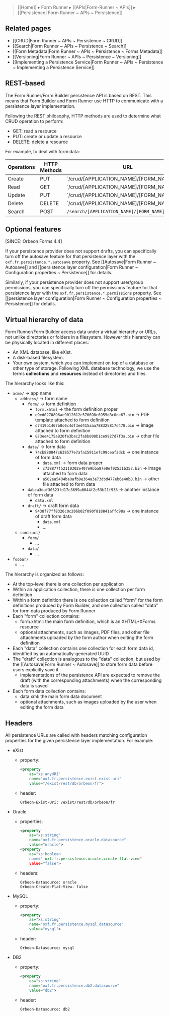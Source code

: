 > [[Home]] ▸ Form Runner ▸ [[APIs|Form-Runner ~ APIs]] ▸ [[Persistence| Form Runner ~ APIs ~ Persistence]]

## Related pages

- [[CRUD|Form Runner ~ APIs ~ Persistence ~ CRUD]]
- [[Search|Form Runner ~ APIs ~ Persistence ~ Search]]
- [[Form Metadata|Form Runner ~ APIs ~ Persistence ~ Forms Metadata]]
- [[Versioning|Form Runner ~ APIs ~ Persistence ~ Versioning]]
- [[Implementing a Persistence Service|Form Runner ~ APIs ~ Persistence ~ Implementing a Persistence Service]]

## REST-based

The Form Runner/Form Builder persistence API is based on REST. This means that Form Builder and Form Runner use HTTP to communicate with a persistence layer implementation.

Following the REST philosophy, HTTP methods are used to determine what CRUD operation to perform:

* GET: read a resource
* PUT: create or update a resource
* DELETE: delete a resource

For example, to deal with form data:

| Operations | HTTP Methods | URL |
| ---------- | ------------ | --- |
| Create     | PUT          | `/crud/[APPLICATION_NAME]/[FORM_NAME]/(data|draft)/[FORM_DATA_ID]/data.xml` |
| Read       | GET          | `/crud/[APPLICATION_NAME]/[FORM_NAME]/(data|draft)/[FORM_DATA_ID]/data.xml` |
| Update     | PUT          | `/crud/[APPLICATION_NAME]/[FORM_NAME]/(data|draft)/[FORM_DATA_ID]/data.xml` |
| Delete     | DELETE       | `/crud/[APPLICATION_NAME]/[FORM_NAME]/(data|draft)/[FORM_DATA_ID]/data.xml` |
| Search     | POST         | `/search/[APPLICATION_NAME]/[FORM_NAME]` |

## Optional features

[SINCE: Orbeon Forms 4.4]

If your persistence provider does not support drafts, you can specifically turn off the autosave feature for that persistence layer with the `oxf.fr.persistence.*.autosave` property. See [[Autosave|Form Runner ~ Autosave]] and [[persistence layer configuration|Form Runner ~ Configuration properties ~ Persistence]] for details.

Similarly, if your persistence provider does not support user/group permissions, you can specifically turn off the permissions feature for that persistence layer with the `oxf.fr.persistence.*.permissions` property. See [[persistence layer configuration|Form Runner ~ Configuration properties ~ Persistence]] for details.

## Virtual hierarchy of data

Form Runner/Form Builder access data under a virtual hierarchy or URLs, not unlike directories or folders in a filesystem. However this hierarchy can be physically located in different places:

* An XML database, like eXist.
* A disk-based filesystem.
* Your own system, which you can implement on top of a database or other type of storage.
Following XML database technology, we use the terms **collections** and **resources** instead of directories and files.

The hierarchy looks like this:


- `acme/` → app name
    - `address/` → form name
        - `form/` → form definition
            - `form.xhtml` → the form definition proper
            - `e9ed0270896ac9012612c570698c6955d8c0de67.bin` → PDF template attached to form definition
            - `d7419b1467b0c0c4df3ed415aaa788325817d478.bin` → image attached to form definition
            - `873ee4175a820fe3bac2fabb808b1ce9927d7f3a.bin` → other file attached to form definition
        - `data/` → form data
            - `74cb880847c638577e7afa15911efc99ceaf2dcb` → one instance of form data
                - `data.xml` → form data proper
                - `c738877f52110302e407e9bba87e0ef92531b357.bin` → image attached to form data
                - `a502ea5404ba8afb9e364a3e73dbd477eb6e40b8.bin` → other file attached to form data
        - `4abca3daf30523fd17c3699a6044f2e53b21f933` → another instance of form data
            - `data.xml`
        - `draft/` → draft form data
            - `9438f77ff8326c0c206b02f090f818841affd98a` → one instance of draft form data
                - `data.xml`
                - …
    - `contract/`
        - `form/`
            - …
        - `data/`
            - …
- `foobar/`
    - …

The hierarchy is organized as follows:

* At the top-level there is one collection per application
* Within an application collection, there is one collection per form definition
* Within a form definition  there is one collection called "form" for the form definitions produced by Form Builder, and one collection called "data" for form data produced by Form Runner
* Each "form" collection contains:
    * form.xhtml: the main form definition, which is an XHTML+XForms resource
    * optional attachments, such as images, PDF files, and other file attachments uploaded by the form author when editing the form definition
* Each "data" collection contains one collection for each form data id, identified by an automatically-generated UUID
* The "draft" collection is analogous to the "data" collection, but used by the [[Autosave|Form Runner ~ Autosave]] to store form data before users explicitly save it
    * implementations of the persistence API are expected to remove the draft (with the corresponding attachments) when the corresponding data is saved
* Each form data collection contains:
    * data.xml: the main form data document
    * optional attachments, such as images uploaded by the user when editing the form data

## Headers

All persistence URLs are called with headers matching configuration properties for the given persistence layer implementation. For example:

* eXist
    * property:

        ```xml
        <property
            as="xs:anyURI"
            name="oxf.fr.persistence.exist.exist-uri"
            value="/exist/rest/db/orbeon/fr">
        ```

    * header:

        ```
        Orbeon-Exist-Uri: /exist/rest/db/orbeon/fr
        ```

* Oracle
    * properties:

        ```xml
        <property
            as="xs:string"
            name="oxf.fr.persistence.oracle.datasource"
            value="oracle">
        <property
            as="xs:boolean
            name=" oxf.fr.persistence.oracle.create-flat-view"
            value="false">
        ```

    * headers:

        ```
        Orbeon-Datasource: oracle
        Orbeon-Create-Flat-View: false
        ```

* MySQL
    * property:

        ```xml
        <property
            as="xs:string"
            name="oxf.fr.persistence.mysql.datasource"
            value="mysql">
        ```

    * header:

        ```
        Orbeon-Datasource: mysql
        ```

* DB2
    * property:

        ```xml
        <property
            as="xs:string"
            name="oxf.fr.persistence.db2.datasource"
            value="db2">
        ```

    * header:

        ```
        Orbeon-Datasource: db2
        ```
